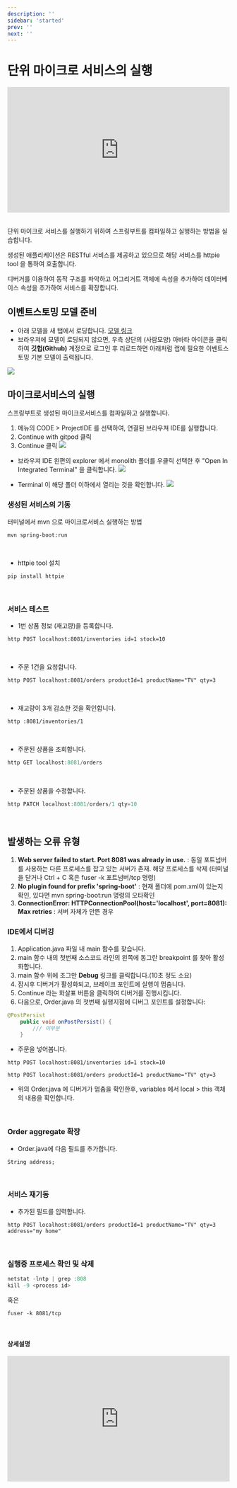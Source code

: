 ```yaml
---
description: ''
sidebar: 'started'
prev: ''
next: ''
---
```


# 단위 마이크로 서비스의 실행 

<div style="position: relative; padding-bottom: 56.25%; padding-top: 0px; height: 0; overflow: hidden;">
	<iframe style="position: absolute; top: 0; left: 0; width: 100%; height: 100%;" 
        src="https://www.youtube.com/embed/x0hYVpwcl_A" 
        frameborder="0" crolling="no" frameborder="none" allowfullscreen="">
    </iframe>
</div>
<br>

단위 마이크로 서비스를 실행하기 위하여 스프링부트를 컴파일하고 실행하는 방법을 실습합니다. 

생성된 애플리케이션은 RESTful 서비스를 제공하고 있으므로 해당 서비스를 httpie tool 을 통하여 호출합니다. 

디버거를 이용하여 동작 구조를 파악하고 어그리거트 객체에 속성을 추가하여 데이터베이스 속성을 추가하여 서비스를 확장합니다.

## 이벤트스토밍 모델 준비

- 아래 모델을 새 탭에서 로딩합니다.
[모델 링크](https://www.msaez.io/#/storming/7b59c53f12e372251cc3c83da8b2fd09)
- 브라우져에 모델이 로딩되지 않으면, 우측 상단의 (사람모양) 아바타 아이콘을 클릭하여 **깃헙(Github)** 계정으로 로그인 후 리로드하면 아래처럼 랩에 필요한 이벤트스토밍 기본 모델이 출력됩니다.   

![](../../src/img/cna1.png)

## 마이크로서비스의 실행

스프링부트로 생성된 마이크로서비스를 컴파일하고 실행합니다.

1. 메뉴의 CODE > ProjectIDE 를 선택하여, 연결된 브라우져 IDE를 실행합니다.
2. Continue with gitpod 클릭
3. Continue 클릭
![](../../src/img/cna2.png)

- 브라우져 IDE 왼편의 explorer 에서 monolith 폴더를 우클릭 선택한 후 "Open In Integrated Terminal" 을 클릭합니다.
![](../../src/img/cna3.png)

- Terminal 이 해당 폴더 이하에서 열리는 것을 확인합니다.
![](../../src/img/cna4.png)

### 생성된 서비스의 기동
터미널에서 mvn 으로 마이크로서비스 실행하는 방법

```
mvn spring-boot:run
```
<br>

- httpie tool 설치
```
pip install httpie
```
<br>

### 서비스 테스트
- 1번  상품 정보 (재고량)을 등록합니다.

```
http POST localhost:8081/inventories id=1 stock=10
```
<br>

- 주문 1건을 요청합니다.
```
http POST localhost:8081/orders productId=1 productName="TV" qty=3
```
<br>

- 재고량이 3개 감소한 것을 확인합니다.
```
http :8081/inventories/1
```
<br>

- 주문된 상품을 조회합니다.
```java
http GET localhost:8081/orders
```
<br>

- 주문된 상품을 수정합니다.
```java
http PATCH localhost:8081/orders/1 qty=10
```
<br>

## 발생하는 오류 유형
1. **Web server failed to start. Port 8081 was already in use.** : 동일 포트넘버를 사용하는 다른 프로세스를 잡고 있는 서버가 존재. 해당 프로세스를 삭제 (터미널을 닫거나 Ctrl + C 혹은 fuser -k 포트넘버/tcp 명령)
1. **No plugin found for prefix 'spring-boot'**
: 현재 폴더에 pom.xml이 있는지 확인, 있다면 mvn spring-boot:run 명령의 오타확인
1. **ConnectionError: HTTPConnectionPool(host='localhost', port=8081): Max retries**
: 서버 자체가 안뜬 경우

### IDE에서 디버깅
1. Application.java 파일 내 main 함수를 찾습니다.
2. main 함수 내의 첫번째 소스코드 라인의 왼쪽에 동그란 breakpoint 를 찾아 활성화합니다.
3. main 함수 위에 조그만 **Debug** 링크를 클릭합니다.(10초 정도 소요)
4. 잠시후 디버거가 활성화되고, 브레이크 포인트에 실행이 멈춥니다.
5. Continue 라는 화살표 버튼을 클릭하여 디버거를 진행시킵니다.
6. 다음으로, Order.java 의 첫번째 실행지점에 디버그 포인트를 설정합니다:
```java
@PostPersist
    public void onPostPersist() {
        /// 이부분
    }
```
- 주문을 넣어봅니다.
```
http POST localhost:8081/inventories id=1 stock=10

http POST localhost:8081/orders productId=1 productName="TV" qty=3
```
- 위의 Order.java 에 디버거가 멈춤을 확인한후, variables 에서 local > this 객체의 내용을 확인합니다.
<br>

### Order aggregate 확장
- Order.java에 다음 필드를 추가합니다.
```
String address;
```
<br>

### 서비스 재기동
- 추가된 필드를 입력합니다.
```
http POST localhost:8081/orders productId=1 productName="TV" qty=3 address="my home"
```
<br>

### 실행중 프로세스 확인 및 삭제

```java
netstat -lntp | grep :808 
kill -9 <process id>
```
혹은
```
fuser -k 8081/tcp
```
<br> 

#### 상세설명

<div style="position: relative; padding-bottom: 56.25%; padding-top: 0px; height: 0; overflow: hidden;">
	<iframe style="position: absolute; top: 0; left: 0; width: 100%; height: 100%;" 
        src="https://www.youtube.com/embed/J6yqEJrQUyk" 
        frameborder="0" crolling="no" frameborder="none" allowfullscreen="">
    </iframe>
</div>
<br>
